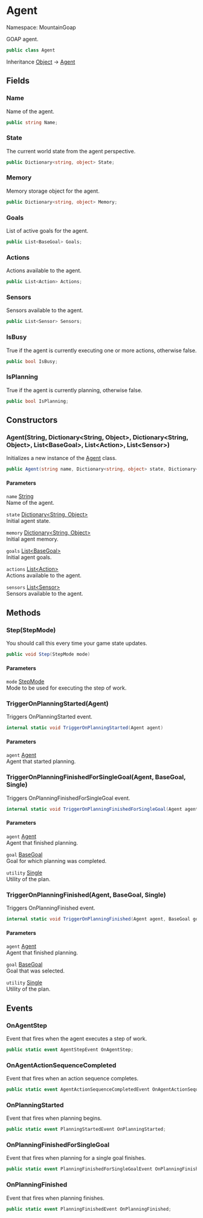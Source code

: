 # Agent

Namespace: MountainGoap

GOAP agent.

```csharp
public class Agent
```

Inheritance [Object](https://docs.microsoft.com/en-us/dotnet/api/system.object) → [Agent](./mountaingoap.agent.md)

## Fields

### **Name**

Name of the agent.

```csharp
public string Name;
```

### **State**

The current world state from the agent perspective.

```csharp
public Dictionary<string, object> State;
```

### **Memory**

Memory storage object for the agent.

```csharp
public Dictionary<string, object> Memory;
```

### **Goals**

List of active goals for the agent.

```csharp
public List<BaseGoal> Goals;
```

### **Actions**

Actions available to the agent.

```csharp
public List<Action> Actions;
```

### **Sensors**

Sensors available to the agent.

```csharp
public List<Sensor> Sensors;
```

### **IsBusy**

True if the agent is currently executing one or more actions, otherwise false.

```csharp
public bool IsBusy;
```

### **IsPlanning**

True if the agent is currently planning, otherwise false.

```csharp
public bool IsPlanning;
```

## Constructors

### **Agent(String, Dictionary&lt;String, Object&gt;, Dictionary&lt;String, Object&gt;, List&lt;BaseGoal&gt;, List&lt;Action&gt;, List&lt;Sensor&gt;)**

Initializes a new instance of the [Agent](./mountaingoap.agent.md) class.

```csharp
public Agent(string name, Dictionary<string, object> state, Dictionary<string, object> memory, List<BaseGoal> goals, List<Action> actions, List<Sensor> sensors)
```

#### Parameters

`name` [String](https://docs.microsoft.com/en-us/dotnet/api/system.string)<br>
Name of the agent.

`state` [Dictionary&lt;String, Object&gt;](https://docs.microsoft.com/en-us/dotnet/api/system.collections.generic.dictionary-2)<br>
Initial agent state.

`memory` [Dictionary&lt;String, Object&gt;](https://docs.microsoft.com/en-us/dotnet/api/system.collections.generic.dictionary-2)<br>
Initial agent memory.

`goals` [List&lt;BaseGoal&gt;](https://docs.microsoft.com/en-us/dotnet/api/system.collections.generic.list-1)<br>
Initial agent goals.

`actions` [List&lt;Action&gt;](https://docs.microsoft.com/en-us/dotnet/api/system.collections.generic.list-1)<br>
Actions available to the agent.

`sensors` [List&lt;Sensor&gt;](https://docs.microsoft.com/en-us/dotnet/api/system.collections.generic.list-1)<br>
Sensors available to the agent.

## Methods

### **Step(StepMode)**

You should call this every time your game state updates.

```csharp
public void Step(StepMode mode)
```

#### Parameters

`mode` [StepMode](./mountaingoap.stepmode.md)<br>
Mode to be used for executing the step of work.

### **TriggerOnPlanningStarted(Agent)**

Triggers OnPlanningStarted event.

```csharp
internal static void TriggerOnPlanningStarted(Agent agent)
```

#### Parameters

`agent` [Agent](./mountaingoap.agent.md)<br>
Agent that started planning.

### **TriggerOnPlanningFinishedForSingleGoal(Agent, BaseGoal, Single)**

Triggers OnPlanningFinishedForSingleGoal event.

```csharp
internal static void TriggerOnPlanningFinishedForSingleGoal(Agent agent, BaseGoal goal, float utility)
```

#### Parameters

`agent` [Agent](./mountaingoap.agent.md)<br>
Agent that finished planning.

`goal` [BaseGoal](./mountaingoap.basegoal.md)<br>
Goal for which planning was completed.

`utility` [Single](https://docs.microsoft.com/en-us/dotnet/api/system.single)<br>
Utility of the plan.

### **TriggerOnPlanningFinished(Agent, BaseGoal, Single)**

Triggers OnPlanningFinished event.

```csharp
internal static void TriggerOnPlanningFinished(Agent agent, BaseGoal goal, float utility)
```

#### Parameters

`agent` [Agent](./mountaingoap.agent.md)<br>
Agent that finished planning.

`goal` [BaseGoal](./mountaingoap.basegoal.md)<br>
Goal that was selected.

`utility` [Single](https://docs.microsoft.com/en-us/dotnet/api/system.single)<br>
Utility of the plan.

## Events

### **OnAgentStep**

Event that fires when the agent executes a step of work.

```csharp
public static event AgentStepEvent OnAgentStep;
```

### **OnAgentActionSequenceCompleted**

Event that fires when an action sequence completes.

```csharp
public static event AgentActionSequenceCompletedEvent OnAgentActionSequenceCompleted;
```

### **OnPlanningStarted**

Event that fires when planning begins.

```csharp
public static event PlanningStartedEvent OnPlanningStarted;
```

### **OnPlanningFinishedForSingleGoal**

Event that fires when planning for a single goal finishes.

```csharp
public static event PlanningFinishedForSingleGoalEvent OnPlanningFinishedForSingleGoal;
```

### **OnPlanningFinished**

Event that fires when planning finishes.

```csharp
public static event PlanningFinishedEvent OnPlanningFinished;
```
